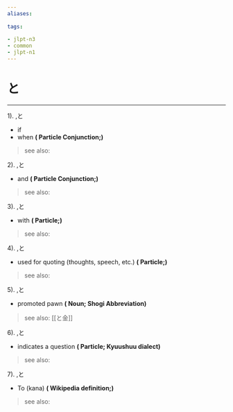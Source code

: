 ```yaml
---
aliases:
    
tags:
    
- jlpt-n3
- common
- jlpt-n1
---
```


# と
---
1).
,と

- if
- when
**( Particle Conjunction;)**
> see also: 
            
2).
,と

- and
**( Particle Conjunction;)**
> see also: 
            
3).
,と

- with
**( Particle;)**
> see also: 
            
4).
,と

- used for quoting (thoughts, speech, etc.)
**( Particle;)**
> see also: 
            
5).
,と

- promoted pawn
**( Noun; Shogi Abbreviation)**
> see also:  [[と金]]
            
6).
,と

- indicates a question
**( Particle; Kyuushuu dialect)**
> see also: 
            
7).
,と

- To (kana)
**( Wikipedia definition;)**
> see also: 
            